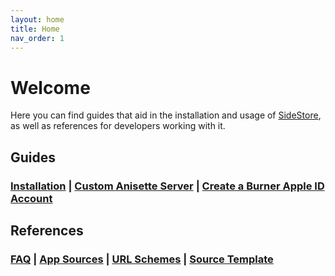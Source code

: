 ```yaml
---
layout: home
title: Home
nav_order: 1
---
```


# Welcome

Here you can find guides that aid in the installation and usage of [SideStore](https://sidestore.io), as well as references for developers working with it.

## Guides

### [Installation](/guides/install) | [Custom Anisette Server](/guides/custom-anisette) | [Create a Burner Apple ID Account](guides/create-account)

## References

### [FAQ](references/faq) | [App Sources](/references/sources) | [URL Schemes](/references/url-schemes) | [Source Template](references/source-template)

